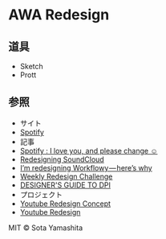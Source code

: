 AWA Redesign
===========

## 道具

* Sketch
* Prott

## 参照

* サイト
 * [Spotify](https://www.spotify.com/us/)
* 記事
 * [Spotify : I love you, and please change ☺](https://medium.com/ux-ux-human-interfaces/spotify-i-love-you-and-please-change-3b981120929d)
 * [Redesigning SoundCloud](https://medium.com/adventures-in-consumer-technology/redesigning-soundcloud-d52b4baf17a4)
 * [I’m redesigning Workflowy — here’s why](https://medium.com/@gnownad/i-m-redesigning-workflowy-here-s-why-f4718a5213dd)
 * [Weekly Redesign Challenge](https://medium.com/weekly-redesign-challenge)
 * [DESIGNER'S GUIDE TO DPI](http://sebastien-gabriel.com/designers-guide-to-dpi/)
* プロジェクト
 * [Youtube Redesign Concept](https://www.behance.net/gallery/20953047/Youtube-Redesign-Concept)
 * [Youtube Redesign](https://dribbble.com/shots/1338727-Youtube-Redesign?list=users)


MIT © Sota Yamashita
